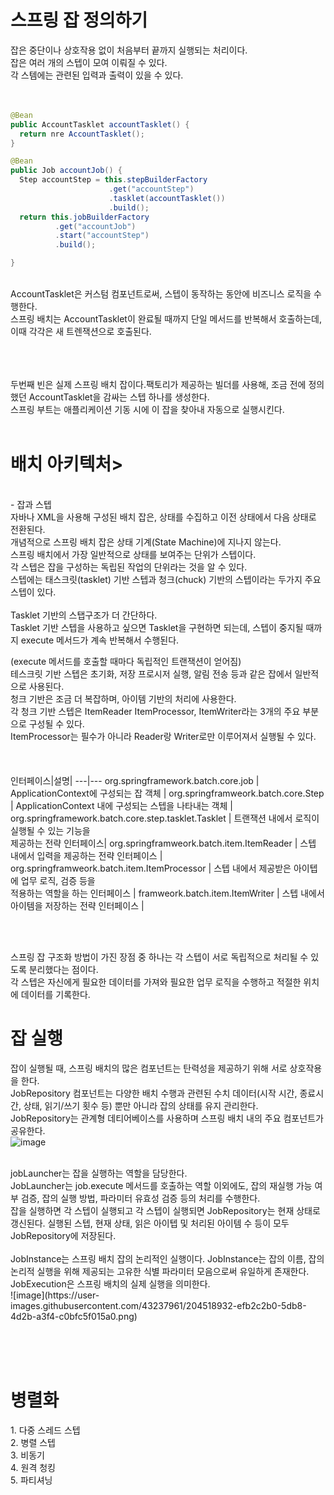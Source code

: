 <h1> 스프링 잡 정의하기 </h1>
잡은 중단이나 상호작용 없이 처음부터 끝까지 실행되는 처리이다. <br> 
잡은 여러 개의 스텝이 모여 이뤄질 수 있다. <br> 
각 스템에는 관련된 입력과 출력이 있을 수 있다. <br> 
<br> <br> 



```java
@Bean
public AccountTasklet accountTasklet() {
  return nre AccountTasklet();
}

@Bean
public Job accountJob() {
  Step accountStep = this.stepBuilderFactory
                      .get("accountStep")
                      .tasklet(accountTasklet())
                      .build();
  return this.jobBuilderFactory
          .get("accountJob")
          .start("accountStep")
          .build();

}
```
<br> 
AccountTasklet은 커스텀 컴포넌트로써, 스텝이 동작하는 동안에 비즈니스 로직을 수행한다. <br> 
스프링 배치는 AccountTasklet이 완료될 때까지 단일 메서드를 반복해서 호출하는데, 이때 각각은 새 트렌잭션으로 호출된다. <br> 
<br><br><br>  

두번째 빈은 실제 스프링 배치 잡이다.팩토리가 제공하는 빌더를 사용해, 조금 전에 정의했던 AccountTasklet을 감싸는 스텝 하나를 생성한다. <br> 
스프링 부트는 애플리케이션 기동 시에 이 잡을 찾아내 자동으로 실행시킨다. <br> <br> 


<h1> 배치 아키텍처> </h1>
<br> 
- 잡과 스텝 <br> 
자바나 XML을 사용해 구성된 배치 잡은, 상태를 수집하고 이전 상태에서 다음 상태로 전환된다. <br> 
개념적으로 스프링 배치 잡은 상태 기계(State Machine)에 지나지 않는다.  <br> 
스프링 배치에서 가장 일반적으로 상태를 보여주는 단위가 스텝이다. <br> 
각 스텝은 잡을 구성하는 독립된 작업의 단위라는 것을 알 수 있다. <br> 
스텝에는 태스크릿(tasklet) 기반 스텝과 청크(chuck) 기반의 스텝이라는 두가지 주요 스텝이 있다. <br> 
<br>
Tasklet 기반의 스탭구조가 더 간단하다. <br> 
Tasklet 기반 스텝을 사용하고 싶으면 Tasklet을 구현하면 되는데, 스텝이 중지될 때까지 execute 메서드가 계속 반복해서 수행된다. <br> 

(execute 메서드를 호출할 때마다 독립적인 트랜잭션이 얻어짐) <br> 
테스크릿 기반 스텝은 초기화, 저장 프로시저 실행, 알림 전송 등과 같은 잡에서 일반적으로 사용된다. <br> 
청크 기반은 조금 더 복잡하며, 아이템 기반의 처리에 사용한다. <br> 
각 청크 기반 스텝은 ItemReader ItemProcessor, ItemWriter라는 3개의 주요 부분으로 구성될 수 있다. <br> 
ItemProcessor는 필수가 아니라 Reader랑 Writer로만 이루어져서 실행될 수 있다. <br> 
<br>
<br>
<br>
인터페이스|설명|
---|---
org.springframework.batch.core.job | ApplicationContext에 구성되는 잡 객체 |
org.springframweork.batch.core.Step | ApplicationContext 내에 구성되는 스텝을 나타내는 객체 |
org.springframework.batch.core.step.tasklet.Tasklet | 트랜잭션 내에서 로직이 실행될 수 있는 기능을 <br> 제공하는 전략 인터페이스|
org.springframweork.batch.item.ItemReader<T> | 스텝 내에서 입력을 제공하는 전략 인터페이스 | 
org.springframweork.batch.item.ItemProcessor<T> | 스텝 내에서 제공받은 아이텝에 업무 로직, 검증 등을 <br> 적용하는 역할을 하는 인터페이스 | 
framweork.batch.item.ItemWriter<T> | 스텝 내에서 아이템을 저장하는 전략 인터페이스 | 

<br> <br>
  
  
스프링 잡 구조화 방법이 가진 장점 중 하나는 각 스텝이 서로 독립적으로 처리될 수 있도록 분리했다는 점이다. <br> 
각 스텝은 자신에게 필요한 데이터를 가져와 필요한 업무 로직을 수행하고 적절한 위치에 데이터를 기록한다. <br>
  
  
  <h1>잡 실행 </h1> 
  
  잡이 실행될 때, 스프링 배치의 많은 컴포넌트는 탄력성을 제공하기 위해 서로 상호작용을 한다. <br> 
  JobRepository 컴포넌트는 다양한 배치 수행과 관련된 수치 데이터(시작 시간, 종료시간, 상태, 읽기/쓰기 횟수 등) 뿐만 아니라 잡의 상태를 유지 관리한다. <br> 
  JobRepository는 관계형 데티어베이스를 사용하며 스프링 배치 내의 주요 컴포넌트가 공유한다. <br> 
  ![image](https://user-images.githubusercontent.com/43237961/204517707-675f6d87-eeb5-4f6a-8753-bb728c829ed0.png)  <br> 
  
  <br> 
  jobLauncher는 잡을 실행하는 역할을 담당한다. <br> 
  JobLauncher는 job.execute 메서드를 호출하는 역할 이외에도, 잡의 재실행 가능 여부 검증, 잡의 실행 방법, 파라미터 유효성 검증 등의 처리를 수행한다. <br> 
  잡을 실행하면 각 스텝이 실행되고 각 스텝이 실행되면 JobRepository는 현재 상태로 갱신된다. 실행된 스텝, 현재 상태, 읽은 아이텝 및 처리된 아이템 수 등이 모두 JobRepository에 저장된다. <br> 
  
  <br> 
  JobInstance는 스프링 배치 잡의 논리적인 실행이다. JobInstance는 잡의 이름, 잡의 논리적 실행을 위해 제공되는 고유한 식별 파라미터 모음으로써 유일하게 존재한다.
  <br>
  JobExecution은 스프링 배치의 실제 실행을 의미한다. <br> 
  ![image](https://user-images.githubusercontent.com/43237961/204518932-efb2c2b0-5db8-4d2b-a3f4-c0bfc5f015a0.png) <br><br> 
  
  <br><br> 
  
  <h1> 병렬화 </h1>
  1. 다중 스레드 스텝 <br> 
  2. 병렬 스텝 <br> 
  3. 비동기 <br> 
  4. 원격 청킹 <br> 
  5. 파티셔닝 <br> 
  

  

